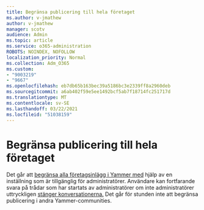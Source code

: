 ```yaml
---
title: Begränsa publicering till hela företaget
ms.author: v-jmathew
author: v-jmathew
manager: scotv
audience: Admin
ms.topic: article
ms.service: o365-administration
ROBOTS: NOINDEX, NOFOLLOW
localization_priority: Normal
ms.collection: Adm_O365
ms.custom:
- "9003219"
- "9667"
ms.openlocfilehash: eb7db65b163bec39a5186bc3e2339ff8a2960deb
ms.sourcegitcommit: a6ab402f59e5ee1492bcf5ab7f18714fc251717d
ms.translationtype: MT
ms.contentlocale: sv-SE
ms.lasthandoff: 03/22/2021
ms.locfileid: "51038159"
---
```

# <a name="restrict-posting-to-all-company"></a>Begränsa publicering till hela företaget

Det går att [begränsa alla företagsinlägg i Yammer med](https://support.microsoft.com/office/restrict-all-company-posts-in-yammer-3219d2ae-db15-4c9f-9dd2-28559ae39a97) hjälp av en inställning som är tillgänglig för administratörer. Användare kan fortfarande svara på trådar som har startats av administratörer om inte administratörer uttryckligen [stänger konversationerna.](https://support.microsoft.com/office/pin-close-and-report-conversations-in-yammer-62a5fbc2-ff1b-4418-9334-d2b4b17062cb) Det går för stunden inte att begränsa publicering i andra Yammer-communities.
